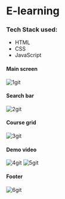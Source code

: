 # E-learning

### Tech Stack used:
- HTML
- CSS
- JavaScript


#### Main screen
![1git](https://user-images.githubusercontent.com/66872047/194710039-93b4bc3b-9328-4c5d-ad19-3c2a5e647b9c.png)
#### Search bar

![2git](https://user-images.githubusercontent.com/66872047/194710064-0bc9b5c5-0434-4cd1-8798-76327788ad03.png)
#### Course grid
![3git](https://user-images.githubusercontent.com/66872047/194710080-9b284a45-adf0-4c8b-aac2-b63804366015.png)
#### Demo video
![4git](https://user-images.githubusercontent.com/66872047/194710093-c71dd7ae-e938-49e8-95a9-03a1405d5600.png)
![5git](https://user-images.githubusercontent.com/66872047/194710094-6a9c9d95-f0d9-4b94-a0d9-da151fded55c.png)
#### Footer
![6git](https://user-images.githubusercontent.com/66872047/194710095-3fae1bd0-0ecc-45d7-adfa-0abbf96da44a.png)

